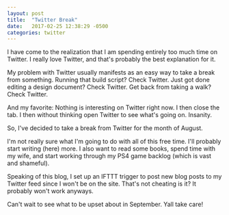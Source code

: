 ```yaml
---
layout: post
title:  "Twitter Break"
date:   2017-02-25 12:38:29 -0500
categories: twitter
---
```


I have come to the realization that I am spending entirely too much time on Twitter. I really love Twitter, and that's probably the best explanation for it.

My problem with Twitter usually manifests as an easy way to take a break from something. Running that build script? Check Twitter.  Just got done editing a design document? Check Twitter. Get back from taking a walk? Check Twitter.

And my favorite: Nothing is interesting on Twitter right now.  I then close the tab.  I then without thinking open Twitter to see what's going on. Insanity.

So, I've decided to take a break from Twitter for the month of August.

I'm not really sure what I'm going to do with all of this free time.  I'll probably start writing (here) more. I also want to read some books, spend time with my wife, and start working through my PS4 game backlog (which is vast and shameful).

Speaking of this blog, I set up an IFTTT trigger to post new blog posts to my Twitter feed since I won't be on the site. That's not cheating is it?  It probably won't work anyways.

Can't wait to see what to be upset about in September. Yall take care!

